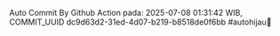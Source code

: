 Auto Commit By Github Action pada: 2025-07-08 01:31:42 WIB, COMMIT_UUID dc9d63d2-31ed-4d07-b219-b8518de0f6bb #autohijau🗿
